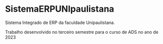 # SistemaERPUNIpaulistana
Sistema Integrado de ERP da faculdade Unipaulistana.

Trabalho desenvolvido no terceiro semestre para o curso de ADS no ano de 2023

